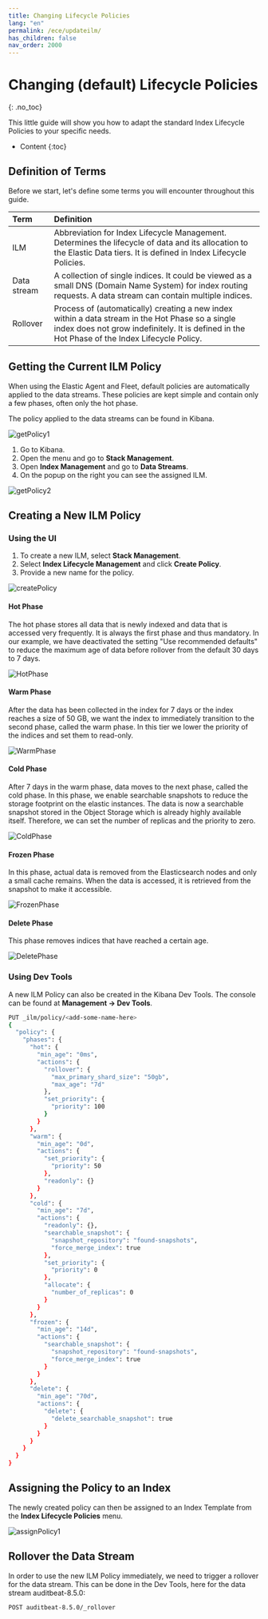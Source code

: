 ```yaml
---
title: Changing Lifecycle Policies
lang: "en"
permalink: /ece/updateilm/
has_children: false
nav_order: 2000
---
```

# Changing (default) Lifecycle Policies
{: .no_toc}

This little guide will show you how to adapt the standard Index Lifecycle Policies to your specific needs.

- Content
{:toc}

## Definition of Terms

Before we start, let's define some terms you will encounter throughout this guide.

|Term             |Definition           |
|:-------------------------|:--------------------|
| ILM           | Abbreviation for Index Lifecycle Management. Determines the lifecycle of data and its allocation to the Elastic Data tiers. It is defined in Index Lifecycle Policies. |
| Data stream  | A collection of single indices. It could be viewed as a small DNS (Domain Name System) for index routing requests. A data stream can contain multiple indices.     |
| Rollover     | Process of (automatically) creating a new index within a data stream in the Hot Phase so a single index does not grow indefinitely. It is defined in the Hot Phase of the Index Lifecycle Policy. |

## Getting the Current ILM Policy

When using the Elastic Agent and Fleet, default policies are automatically applied to the data streams. These policies are kept simple and contain only a few phases, often only the hot phase.

The policy applied to the data streams can be found in Kibana.

![getPolicy1](images/updILM_currPol.png)

1. Go to Kibana.
1. Open the menu and go to **Stack Management**.
1. Open **Index Management** and go to **Data Streams**.
1. On the popup on the right you can see the assigned ILM.

![getPolicy2](images/updILM_currPol2.png)

## Creating a New ILM Policy

### Using the UI

1. To create a new ILM, select **Stack Management**.
1. Select **Index Lifecycle Management** and click **Create Policy**.
1. Provide a new name for the policy.

![createPolicy](images/updILM_creaPol1.png)

#### Hot Phase

The hot phase stores all data that is newly indexed and data that is accessed very frequently. It is always the first phase and thus mandatory. In our example, we have deactivated the setting "Use recommended defaults" to reduce the maximum age of data before rollover from the default 30 days to 7 days.

![HotPhase](images/updILM_hotphase.png)

#### Warm Phase

After the data has been collected in the index for 7 days or the index reaches a size of 50 GB, we want the index to immediately transition to the second phase, called the warm phase. In this tier we lower the priority of the indices and set them to read-only.

![WarmPhase](images/updILM_warmphase.png)

#### Cold Phase

After 7 days in the warm phase, data moves to the next phase, called the cold phase. In this phase, we enable searchable snapshots to reduce the storage footprint on the elastic instances. The data is now a searchable snapshot stored in the Object Storage which is already highly available itself. Therefore, we can set the number of replicas and the priority to zero.

![ColdPhase](images/updILM_coldphase.png)

#### Frozen Phase

In this phase, actual data is removed from the Elasticsearch nodes and only a small cache remains. When the data is accessed, it is retrieved from the snapshot to make it accessible.

![FrozenPhase](images/updILM_frozenphase.png)

#### Delete Phase

This phase removes indices that have reached a certain age.

![DeletePhase](images/updILM_deletephase.png)

### Using Dev Tools

A new ILM Policy can also be created in the Kibana Dev Tools. The console can be found at **Management → Dev Tools**.

```bash
PUT _ilm/policy/<add-some-name-here>
{
  "policy": {
    "phases": {
      "hot": {
        "min_age": "0ms",
        "actions": {
          "rollover": {
            "max_primary_shard_size": "50gb",
            "max_age": "7d"
          },
          "set_priority": {
            "priority": 100
          }
        }
      },
      "warm": {
        "min_age": "0d",
        "actions": {
          "set_priority": {
            "priority": 50
          },
          "readonly": {}
        }
      },
      "cold": {
        "min_age": "7d",
        "actions": {
          "readonly": {},
          "searchable_snapshot": {
            "snapshot_repository": "found-snapshots",
            "force_merge_index": true
          },
          "set_priority": {
            "priority": 0
          },
          "allocate": {
            "number_of_replicas": 0
          }
        }
      },
      "frozen": {
        "min_age": "14d",
        "actions": {
          "searchable_snapshot": {
            "snapshot_repository": "found-snapshots",
            "force_merge_index": true
          }
        }
      },
      "delete": {
        "min_age": "70d",
        "actions": {
          "delete": {
            "delete_searchable_snapshot": true
          }
        }
      }
    }
  }
}
```

## Assigning the Policy to an Index

The newly created policy can then be assigned to an Index Template from the **Index Lifecycle Policies** menu.

![assignPolicy1](images/updILM_assignpol1.png)

## Rollover the Data Stream

In order to use the new ILM Policy immediately, we need to trigger a rollover for the data stream. This can be done in the Dev Tools, here for the data stream auditbeat-8.5.0:

```bash
POST auditbeat-8.5.0/_rollover
```
